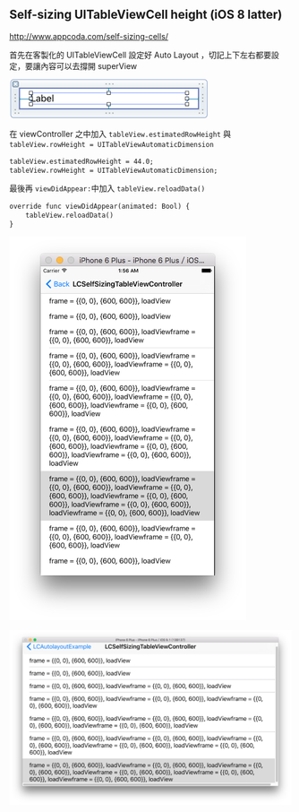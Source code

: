 ## Self-sizing UITableViewCell height (iOS 8 latter)
http://www.appcoda.com/self-sizing-cells/

首先在客製化的 UITableViewCell 設定好 Auto Layout ，切記上下左右都要設定，要讓內容可以去撐開 superView

![selfsizing_uitableviewcell.png](./selfsizing_uitableviewcell.png)


在 viewController 之中加入 `tableView.estimatedRowHeight` 與 `tableView.rowHeight = UITableViewAutomaticDimension`
``` objc
tableView.estimatedRowHeight = 44.0;
tableView.rowHeight = UITableViewAutomaticDimension;
```

最後再 `viewDidAppear:`中加入 `tableView.reloadData()`
``` objc
override func viewDidAppear(animated: Bool) {
	tableView.reloadData()
}
```

![selfsizing_uitableviewcell_portrait.png](./selfsizing_uitableviewcell_portrait.png)

![selfsizing_uitableviewcell_landscape.png](./selfsizing_uitableviewcell_landscape.png)
